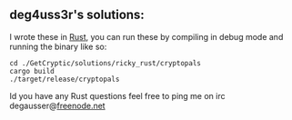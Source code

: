 ## deg4uss3r's solutions:

I wrote these in [Rust](https://www.rust-lang.org/en-US/install.html), you can run these by compiling in debug mode and running the binary like so: 

```
cd ./GetCryptic/solutions/ricky_rust/cryptopals
cargo build 
./target/release/cryptopals
```

Id you have any Rust questions feel free to ping me on irc degausser@[freenode.net](irc://irc.freenode.net/) 
